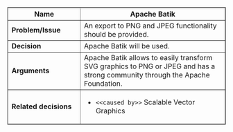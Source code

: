 <table cellpadding='5' border='1' cellspacing='0' width='650'>
<blockquote><thead>
<blockquote><tr>
<blockquote><th width='150'> Name </th>
<th>Apache Batik</th>
</blockquote></tr>
</blockquote></thead>
<tbody>
<blockquote><tr>
<blockquote><td> <b>Problem/Issue</b> </td>
<td>An export to PNG and JPEG functionality should be provided.</td>
</blockquote></tr>
<tr>
<blockquote><td> <b>Decision</b> </td>
<td>Apache Batik will be used.</td>
</blockquote></tr>
<tr>
<blockquote><td> <b>Arguments</b> </td>
<td>Apache Batik allows to easily transform SVG graphics to PNG or JPEG and has a strong community through the Apache Foundation.</td>
</blockquote></tr>
<tr>
<blockquote><td> <b>Related decisions</b> </td>
<td>
<ul>
<li><code>&lt;&lt;caused by&gt;&gt;</code> Scalable Vector Graphics</li>
</ul>
</td>
</blockquote></tr>
</blockquote></tbody>
</table>